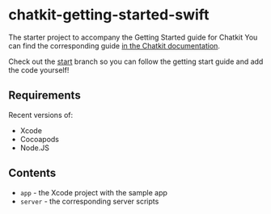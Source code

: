 # chatkit-getting-started-swift

The starter project to accompany the Getting Started guide for Chatkit
You can find the corresponding guide [in the Chatkit documentation](https://pusher.com/docs/chatkit/getting_started/swift).

Check out the [start](https://github.com/pusher/chatkit-getting-started-swift/tree/start) branch so you can follow the getting start guide and add the code yourself!

## Requirements

Recent versions of:

- Xcode
- Cocoapods
- Node.JS

## Contents

- `app` - the Xcode project with the sample app
- `server` - the corresponding server scripts
